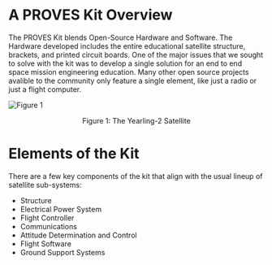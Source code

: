 # A PROVES Kit Overview
The PROVES Kit blends Open-Source Hardware and Software. The Hardware developed includes the entire educational satellite structure, brackets, and printed circuit boards. One of the major issues that we sought to solve with the kit was to develop a single solution for an end to end space mission engineering education. Many other open source projects avalible to the community only feature a single element, like just a radio or just a flight computer. 

![Figure 1](images/YearlingV2.jpg)
<p align="center">Figure 1: The Yearling-2 Satellite</p>

# Elements of the Kit 
There are a few key components of the kit that align with the usual lineup of satellite sub-systems: 
- Structure 
- Electrical Power System
- Flight Controller 
- Communications
- Attitude Determination and Control
- Flight Software 
- Ground Support Systems